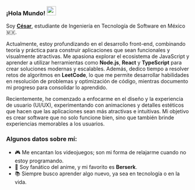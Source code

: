 ### ¡Hola Mundo! <img src="https://em-content.zobj.net/source/noto-emoji-animations/344/waving-hand_medium-light-skin-tone_1f44b-1f3fc_1f3fc.gif" width="25px" height="25px">

Soy [**César**](https://cgamcs.vercel.app/), estudiante de Ingeniería en Tecnología de Software en México 🇲🇽.

Actualmente, estoy profundizando en el desarrollo front-end, combinando teoría y práctica para construir aplicaciones que sean funcionales y visualmente atractivas. Me apasiona explorar el ecosistema de JavaScript y aprender a utilizar herramientas como **Node.js**, **React** y **TypeScript** para crear soluciones modernas y escalables. Además, dedico tiempo a resolver retos de algoritmos en **LeetCode**, lo que me permite desarrollar habilidades en resolución de problemas y optimización de código, mientras documento mi progreso para consolidar lo aprendido.  

Recientemente, he comenzado a enfocarme en el diseño y la experiencia de usuario (UI/UX), experimentando con animaciones y detalles estéticos que hacen que las aplicaciones sean más atractivas e intuitivas. Mi objetivo es crear software que no solo funcione bien, sino que también brinde experiencias memorables a los usuarios.


### Algunos datos sobre mí:  
- 🎮 Me encantan los videojuegos; son mi forma de relajarme cuando no estoy programando.  
- 🍜 Soy fanático del anime, y mi favorito es **Berserk**.  
- 📚 Siempre busco aprender algo nuevo, ya sea en tecnología o en la vida.
